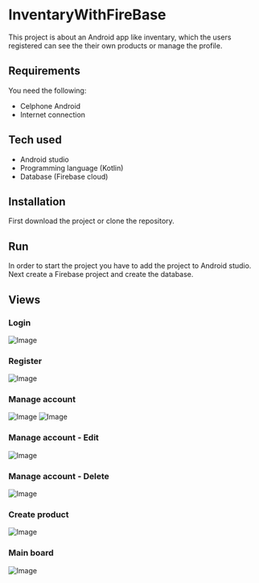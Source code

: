 # InventaryWithFireBase

This project is about an Android app like inventary, which the users registered can see the their own products or manage the profile.

## Requirements
You need the following:
* Celphone Android
* Internet connection

## Tech used
* Android studio
* Programming language (Kotlin)
* Database (Firebase cloud)

## Installation

First download the project or clone the repository.

## Run
In order to start the project you have to add the project to Android studio. Next create a Firebase project and create the database.

## Views
### Login
![Image](./captures/login.jpg)

### Register
![Image](./captures/register.jpg)

### Manage account
![Image](./captures/my_account_1.jpg)
![Image](./captures/my_account_2.jpg)

### Manage account - Edit
![Image](./captures/update.jpg)

### Manage account - Delete
![Image](./captures/delete.jpg)

### Create product
![Image](./captures/new_product.jpg)

### Main board
![Image](./captures/all.jpg)
